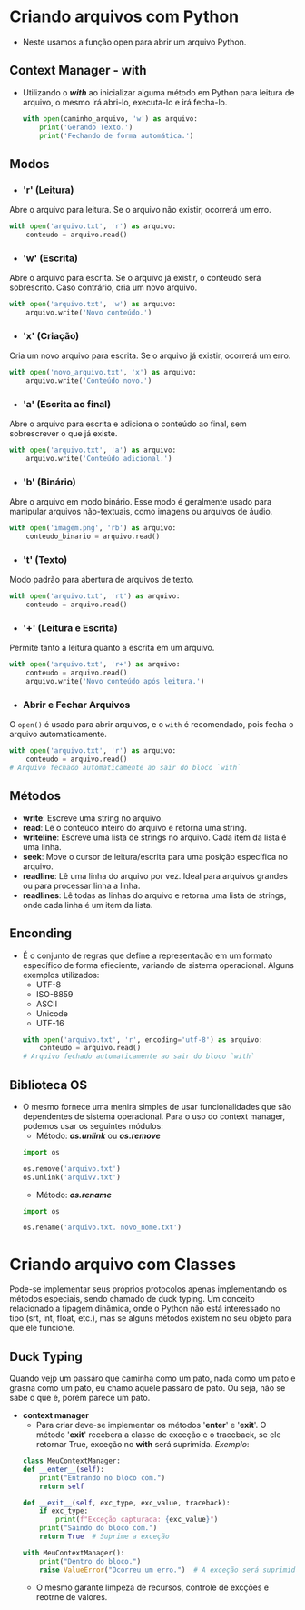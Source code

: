 # Criando arquivos com Python
- Neste usamos a função open para abrir um arquivo Python.

## Context Manager - with
- Utilizando o **_with_** ao inicializar alguma método em Python para leitura de arquivo, o mesmo irá abri-lo, executa-lo e irá fecha-lo.
    ```Python
    with open(caminho_arquivo, 'w') as arquivo:
        print('Gerando Texto.')
        print('Fechando de forma automática.')

    ```

## Modos
- ### **'r'** (Leitura)
Abre o arquivo para leitura. Se o arquivo não existir, ocorrerá um erro.
```python
with open('arquivo.txt', 'r') as arquivo:
    conteudo = arquivo.read()
```

- ### **'w'** (Escrita)
Abre o arquivo para escrita. Se o arquivo já existir, o conteúdo será sobrescrito. Caso contrário, cria um novo arquivo.
```python
with open('arquivo.txt', 'w') as arquivo:
    arquivo.write('Novo conteúdo.')
```

- ### **'x'** (Criação)
Cria um novo arquivo para escrita. Se o arquivo já existir, ocorrerá um erro.
```python
with open('novo_arquivo.txt', 'x') as arquivo:
    arquivo.write('Conteúdo novo.')
```

- ### **'a'** (Escrita ao final)
Abre o arquivo para escrita e adiciona o conteúdo ao final, sem sobrescrever o que já existe.
```python
with open('arquivo.txt', 'a') as arquivo:
    arquivo.write('Conteúdo adicional.')
```

- ### **'b'** (Binário)
Abre o arquivo em modo binário. Esse modo é geralmente usado para manipular arquivos não-textuais, como imagens ou arquivos de áudio.
```python
with open('imagem.png', 'rb') as arquivo:
    conteudo_binario = arquivo.read()
```

- ### **'t'** (Texto)
Modo padrão para abertura de arquivos de texto.
```python
with open('arquivo.txt', 'rt') as arquivo:
    conteudo = arquivo.read()
```

- ### **'+'** (Leitura e Escrita)
Permite tanto a leitura quanto a escrita em um arquivo.
```python
with open('arquivo.txt', 'r+') as arquivo:
    conteudo = arquivo.read()
    arquivo.write('Novo conteúdo após leitura.')
```

- ### **Abrir e Fechar Arquivos**
O `open()` é usado para abrir arquivos, e o `with` é recomendado, pois fecha o arquivo automaticamente.
```python
with open('arquivo.txt', 'r') as arquivo:
    conteudo = arquivo.read()
# Arquivo fechado automaticamente ao sair do bloco `with`
```

## Métodos
- **write**: Escreve uma string no arquivo.
- **read**: Lê o conteúdo inteiro do arquivo e retorna uma string.
- **writeline**: Escreve uma lista de strings no arquivo. Cada item da lista é uma linha.
- **seek**: Move o cursor de leitura/escrita para uma posição específica no arquivo.
- **readline**: Lê uma linha do arquivo por vez. Ideal para arquivos grandes ou para processar linha a linha.
- **readlines**: Lê todas as linhas do arquivo e retorna uma lista de strings, onde cada linha é um item da lista.


## Enconding
- É o conjunto de regras que define a representação em um formato específico de forma efieciente, variando de sistema operacional. Alguns exemplos utilizados:
    - UTF-8
    - ISO-8859
    - ASCII
    - Unicode
    - UTF-16
    ```python
    with open('arquivo.txt', 'r', encoding='utf-8') as arquivo:
        conteudo = arquivo.read()
    # Arquivo fechado automaticamente ao sair do bloco `with`
    ```

## Biblioteca OS
- O mesmo fornece uma menira simples de usar funcionalidades que são dependentes de sistema operacional. Para o uso do context manager, podemos usar os seguintes módulos:
    - Método: ***os.unlink*** ou ***os.remove***
    ```python
    import os

    os.remove('arquivo.txt')
    os.unlink('arquivv.txt')
    ```
    - Método: ***os.rename***
    ```python
    import os
    
    os.rename('arquivo.txt. novo_nome.txt')
    ```

# Criando arquivo com Classes
Pode-se implementar seus próprios protocolos apenas implementando os métodos especiais, sendo chamado de duck typing. Um conceito relacionado a tipagem dinâmica, onde o Python não está interessado no tipo (srt, int, float, etc.), mas se alguns métodos existem no seu objeto para que ele funcione.

## Duck Typing
Quando vejp um passáro que caminha como um pato, nada como um pato e grasna como um pato, eu chamo aquele passáro de pato. Ou seja, não se sabe o que é, porém parece um pato. 

- __context manager__
    - Para criar deve-se implementar os métodos '__enter__' e '__exit__'. O método '__exit__' recebera a classe de exceção e o traceback, se ele retornar True, exceção no __with__ será suprimida. *Exemplo*:
    ```Python
    class MeuContextManager:
    def __enter__(self):
        print("Entrando no bloco com.")
        return self

    def __exit__(self, exc_type, exc_value, traceback):
        if exc_type:
            print(f"Exceção capturada: {exc_value}")
        print("Saindo do bloco com.")
        return True  # Suprime a exceção

    with MeuContextManager():
        print("Dentro do bloco.")
        raise ValueError("Ocorreu um erro.")  # A exceção será suprimida

    ```
    - O mesmo garante limpeza de recursos, controle de excções e reotrne de valores.